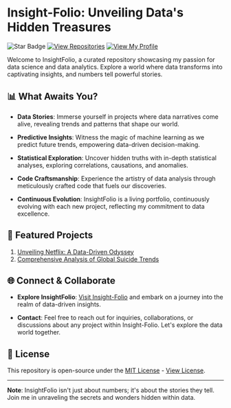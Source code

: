 # Insight-Folio: Unveiling Data's Hidden Treasures
 ![Star Badge](https://img.shields.io/static/v1?label=%F0%9F%8C%9F&message=If%20Useful&style=style=flat&color=BC4E99)
 [![View Repositories](https://img.shields.io/badge/View-My_Repositories-blue?logo=GitHub)](https://github.com/mrafraim?tab=repositories)
[![View My Profile](https://img.shields.io/badge/View-My_Profile-green?logo=GitHub)](https://github.com/mrafraim) 



Welcome to InsightFolio, a curated repository showcasing my passion for data science and data analytics. Explore a world where data transforms into captivating insights, and numbers tell powerful stories.

## 📊 What Awaits You?

- **Data Stories**: Immerse yourself in projects where data narratives come alive, revealing trends and patterns that shape our world.

- **Predictive Insights**: Witness the magic of machine learning as we predict future trends, empowering data-driven decision-making.

- **Statistical Exploration**: Uncover hidden truths with in-depth statistical analyses, exploring correlations, causations, and anomalies.

- **Code Craftsmanship**: Experience the artistry of data analysis through meticulously crafted code that fuels our discoveries.

- **Continuous Evolution**: InsightFolio is a living portfolio, continuously evolving with each new project, reflecting my commitment to data excellence.

## 🌟 Featured Projects
1. [Unveiling Netflix: A Data-Driven Odyssey](https://github.com/mrafraim/Insight-Folio/tree/main/Unveiling%20Netflix:%20A%20Data-Driven%20Odyssey)
2. [Comprehensive Analysis of Global Suicide Trends](https://github.com/mrafraim/Insight-Folio/tree/main/Comprehensive%20Analysis%20of%20Global%20Suicide%20Trends)
## 🌐 Connect & Collaborate

- **Explore InsightFolio**: [Visit Insight-Folio](#) and embark on a journey into the realm of data-driven insights.

- **Contact**: Feel free to reach out for inquiries, collaborations, or discussions about any project within Insight-Folio. Let's explore the data world together.

## 📜 License

This repository is open-source under the [MIT License](LICENSE.txt) - [View License](LICENSE.txt).

---

**Note**: InsightFolio isn't just about numbers; it's about the stories they tell. Join me in unraveling the secrets and wonders hidden within data.

